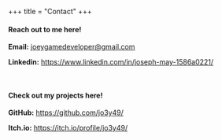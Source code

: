 +++
title = "Contact"
+++

#### Reach out to me here!

**Email:** joeygamedeveloper@gmail.com

**Linkedin:** https://www.linkedin.com/in/joseph-may-1586a0221/

<br>

#### Check out my projects here!

**GitHub:** https://github.com/jo3y49/

**Itch.io:** https://itch.io/profile/jo3y49/
